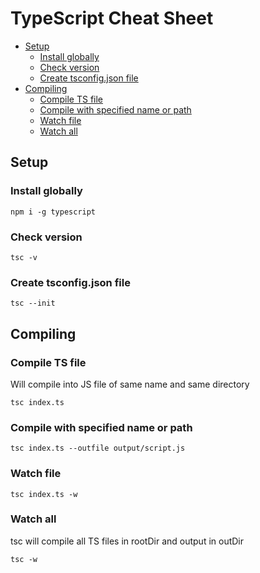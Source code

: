 # TypeScript Cheat Sheet
- [Setup](#setup)
  - [Install globally](#install-globally)
  - [Check version](#check-version)
  - [Create tsconfig.json file](#create-tsconfig.json-file)
- [Compiling](#compiling)
  - [Compile TS file](#compile-ts-file)
  - [Compile with specified name or path](#compile-with-specified-name-or-path)
  - [Watch file](#watch-file)
  - [Watch all](#watch-all)

## Setup
### Install globally
```
npm i -g typescript
```
### Check version
```
tsc -v
```
### Create tsconfig.json file
```
tsc --init
```

## Compiling
### Compile TS file
Will compile into JS file of same name and same directory
```
tsc index.ts
```
### Compile with specified name or path
```
tsc index.ts --outfile output/script.js
```
### Watch file
```
tsc index.ts -w
```
### Watch all
tsc will compile all TS files in rootDir and output in outDir
```
tsc -w
```
